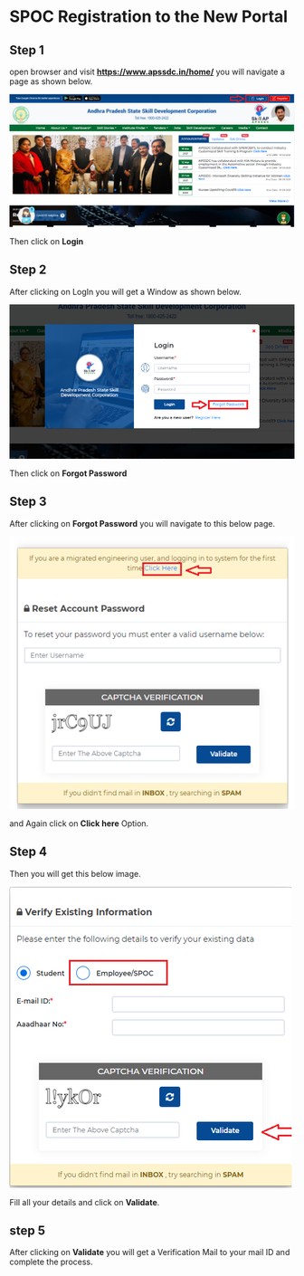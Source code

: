 # SPOC Registration to the New Portal
## Step 1
open browser and visit **https://www.apssdc.in/home/** you will navigate a page as shown below.

![APSSDC home page Image](img/img1.png)

Then click on **Login**
## Step 2

After clicking on LogIn you will get a Window as shown below.

![LogIn Window image](img/img2.png)

Then click on **Forgot Password**

## Step 3
After clicking on **Forgot Password** you will navigate to this below page.

![Forgot Password image](img/img3.png)

and Again click on **Click here** Option.

## Step 4
Then you will get this below image.

![Verify Existing Information image](img/img4.png)

Fill all your details and click on **Validate**.

## step 5
After clicking on **Validate** you will get a Verification Mail to your mail ID and complete the process.
